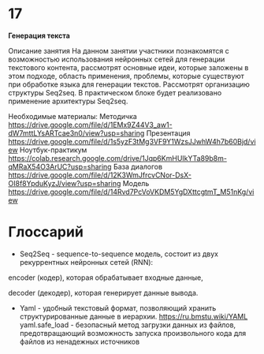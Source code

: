 
 
# 17

**Генерация текста**

Описание занятия
На данном занятии участники познакомятся с возможностью использования нейронных сетей для генерации текстового контента, рассмотрят основные идеи, которые заложены в этом подходе, область применения, проблемы, которые существуют при обработке языка для генерации текстов. Рассмотрят организацию структуры Seq2seq. В практическом блоке будет реализовано применение архитектуры Seq2seq.

Необходимые материалы:
Методичка https://drive.google.com/file/d/1EMx9Z44V3_aw1-dW7mttLYsARTcae3n0/view?usp=sharing
Презентация https://drive.google.com/file/d/1s5yzF3tMg3VF9Y1WzsJJwhW4h7b60Bjd/view
Ноутбук-практикум  https://colab.research.google.com/drive/1Jqp6KmHUIkYTa89b8m-qMRaX54O3ArUC?usp=sharing
База диалогов https://drive.google.com/file/d/12K3WmJfrcvCNor-DsX-OI8f8YpduKyzJ/view?usp=sharing
Модель https://drive.google.com/file/d/14Rvd7PcVoVKDM5YgDXttcgtmT_M51nKg/view
 


# **Глоссарий**
-  Seq2Seq - sequence-to-sequence модель, состоит из двух рекуррентных нейронных сетей (RNN): 

encoder (кодер), которая обрабатывает входные данные,

decoder (декодер), которая генерирует данные вывода.
- Yaml - удобный текстовый формат, позволяющий хранить структурированные данные в иерархии. https://ru.bmstu.wiki/YAML
yaml.safe_load - безопасный метод загрузки данных из файлов, предотвращающий возможность запуска произвольного кода для файлов из ненадежных источников


